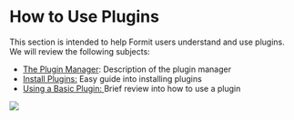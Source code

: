# How to Use Plugins

This section is intended to help Formit users understand and use plugins. We will review the following subjects:&#x20;

* [The Plugin Manager](the-plugin-manager.md): Description of the plugin manager&#x20;
* [Install Plugins:](../example-1/encode-campus.md) Easy guide into installing plugins
* [Using a Basic Plugin: ](using-a-basic-plugin.md)Brief review into how to use a plugin&#x20;

![](../../.gitbook/assets/g6.gif)
